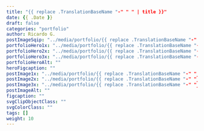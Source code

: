 ```yaml
---
title: "{{ replace .TranslationBaseName "-" " " | title }}"
date: {{ .Date }}
draft: false
categories: "portfolio"
author: Ricardo G.
postImageSqip: "../media/portfolio/{{ replace .TranslationBaseName "-" "_" | lower }}/sqip.svg"
portfolioHero1x: "../media/portfolio/{{ replace .TranslationBaseName "-" "_" | lower }}/placeHolder_sm.png"
portfolioHero2x: "../media/portfolio/{{ replace .TranslationBaseName "-" "_" | lower }}heroPlaceholder@2x.png"
portfolioHero3x: "../media/portfolio/{{ replace .TranslationBaseName "-" "_" | lower }}/heroPlaceholder@3x.png"
portfolioHeroAlt: ""
heroFigcaption: ""
postImage1x: "../media/portfolio/{{ replace .TranslationBaseName "-" "_" | lower }}/placeHolder_sm.png"
postImage2x: "../media/portfolio/{{ replace .TranslationBaseName "-" "_" | lower }}/placeHolder_sm@2x.png"
postImage3x: "../media/portfolio/{{ replace .TranslationBaseName "-" "_" | lower }}/placeHolder_sm@3x.png"
postImageAlt: ""
figcaption: ""
svgClipObjectClass: ""
svgColorClass: ""
tags: []
weight: 10
---
```

